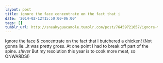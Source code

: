 ```yaml
---
layout: post
title: ignore the face concentrate on the fact that i
date: '2014-02-12T15:50:00-06:00'
tags: []
tumblr_url: http://sneakyguacamole.tumblr.com/post/76459721657/ignore-the-face-concentrate-on-the-fact-that-i
---
```

Ignore the face & concentrate on the fact that I butchered a chicken!  (Not gonna lie…it was pretty gross. At one point I had to break off part of the spine. *shiver* But my resolution this year is to cook more meat, so ONWARDS!)
